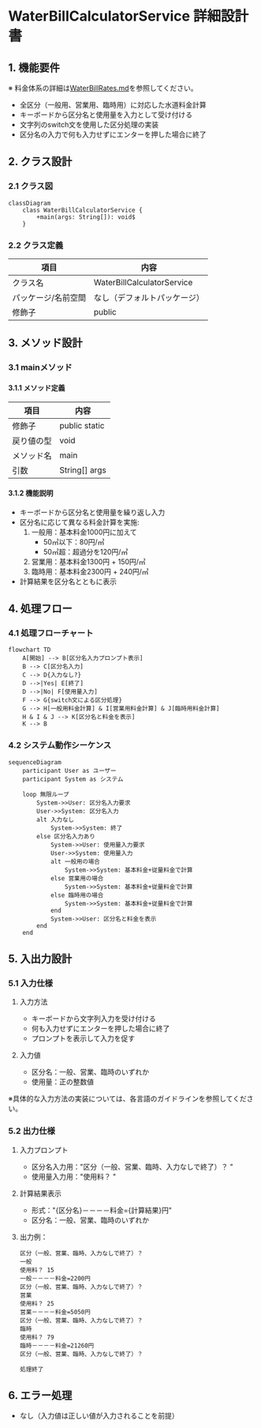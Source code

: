 # WaterBillCalculatorService 詳細設計書

## 1. 機能要件

※ 料金体系の詳細は[WaterBillRates.md](./WaterBillRates.md)を参照してください。

- 全区分（一般用、営業用、臨時用）に対応した水道料金計算
- キーボードから区分名と使用量を入力として受け付ける
- 文字列のswitch文を使用した区分処理の実装
- 区分名の入力で何も入力せずにエンターを押した場合に終了

## 2. クラス設計

### 2.1 クラス図

```mermaid
classDiagram
    class WaterBillCalculatorService {
        +main(args: String[]): void$
    }
```

### 2.2 クラス定義

| 項目 | 内容 |
|------|------|
| クラス名 | WaterBillCalculatorService |
| パッケージ/名前空間 | なし（デフォルトパッケージ） |
| 修飾子 | public |

## 3. メソッド設計

### 3.1 mainメソッド

#### 3.1.1 メソッド定義

| 項目 | 内容 |
|------|------|
| 修飾子 | public static |
| 戻り値の型 | void |
| メソッド名 | main |
| 引数 | String[] args |

#### 3.1.2 機能説明

- キーボードから区分名と使用量を繰り返し入力
- 区分名に応じて異なる料金計算を実施:
  1. 一般用：基本料金1000円に加えて
     - 50㎥以下：80円/㎥
     - 50㎥超：超過分を120円/㎥
  2. 営業用：基本料金1300円 + 150円/㎥
  3. 臨時用：基本料金2300円 + 240円/㎥
- 計算結果を区分名とともに表示

## 4. 処理フロー

### 4.1 処理フローチャート

```mermaid
flowchart TD
    A[開始] --> B[区分名入力プロンプト表示]
    B --> C[区分名入力]
    C --> D{入力なし?}
    D -->|Yes| E[終了]
    D -->|No| F[使用量入力]
    F --> G{switch文による区分処理}
    G --> H[一般用料金計算] & I[営業用料金計算] & J[臨時用料金計算]
    H & I & J --> K[区分名と料金を表示]
    K --> B
```

### 4.2 システム動作シーケンス

```mermaid
sequenceDiagram
    participant User as ユーザー
    participant System as システム
    
    loop 無限ループ
        System->>User: 区分名入力要求
        User->>System: 区分名入力
        alt 入力なし
            System->>System: 終了
        else 区分名入力あり
            System->>User: 使用量入力要求
            User->>System: 使用量入力
            alt 一般用の場合
                System->>System: 基本料金+従量料金で計算
            else 営業用の場合
                System->>System: 基本料金+従量料金で計算
            else 臨時用の場合
                System->>System: 基本料金+従量料金で計算
            end
            System->>User: 区分名と料金を表示
        end
    end
```

## 5. 入出力設計

### 5.1 入力仕様

1. 入力方法
   - キーボードから文字列入力を受け付ける
   - 何も入力せずにエンターを押した場合に終了
   - プロンプトを表示して入力を促す

2. 入力値
   - 区分名：一般、営業、臨時のいずれか
   - 使用量：正の整数値

※具体的な入力方法の実装については、各言語のガイドラインを参照してください。

### 5.2 出力仕様

1. 入力プロンプト
   - 区分名入力用："区分（一般、営業、臨時、入力なしで終了）？ "
   - 使用量入力用："使用料？ "

2. 計算結果表示
   - 形式："{区分名}－－－－料金={計算結果}円"
   - 区分名：一般、営業、臨時のいずれか

3. 出力例：

   ```text
   区分（一般、営業、臨時、入力なしで終了）？
   一般
   使用料？ 15
   一般－－－－料金=2200円
   区分（一般、営業、臨時、入力なしで終了）？
   営業
   使用料？ 25
   営業－－－－料金=5050円
   区分（一般、営業、臨時、入力なしで終了）？
   臨時
   使用料？ 79
   臨時－－－－料金=21260円
   区分（一般、営業、臨時、入力なしで終了）？
   
   処理終了
   ```

## 6. エラー処理

- なし（入力値は正しい値が入力されることを前提）
